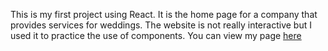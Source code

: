 This is my first project using React. It is the home page for a company that provides services for weddings. The website is not really interactive but I used it to practice the use of components. You can view my page [here](https://aolumoh.github.io/TieTheKnot/)
